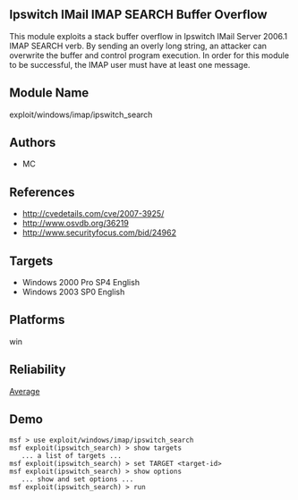 ## Ipswitch IMail IMAP SEARCH Buffer Overflow

This module exploits a stack buffer overflow in Ipswitch 
IMail Server 2006.1 IMAP SEARCH verb. By sending an overly 
long string, an attacker can overwrite the buffer and 
control program execution. In order for this module to be 
successful, the IMAP user must have at least one message.


## Module Name
exploit/windows/imap/ipswitch_search

## Authors
* MC


## References
* http://cvedetails.com/cve/2007-3925/
* http://www.osvdb.org/36219
* http://www.securityfocus.com/bid/24962



## Targets
* Windows 2000 Pro SP4 English
* Windows 2003 SP0 English


## Platforms
win

## Reliability
[Average](https://github.com/rapid7/metasploit-framework/wiki/Exploit-Ranking)

## Demo

```
msf > use exploit/windows/imap/ipswitch_search
msf exploit(ipswitch_search) > show targets
   ... a list of targets ...
msf exploit(ipswitch_search) > set TARGET <target-id>
msf exploit(ipswitch_search) > show options
   ... show and set options ...
msf exploit(ipswitch_search) > run
```
    
    